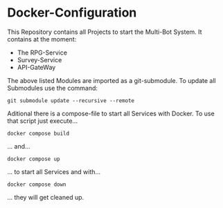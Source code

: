 # Docker-Configuration

This Repository contains all Projects to start the Multi-Bot System.
It contains at the moment:

- The RPG-Service
- Survey-Service
- API-GateWay

The above listed Modules are imported as a git-submodule.
To update all Submodules use the command:

```console
git submodule update --recursive --remote
```

Aditional there is a compose-file to start all Services with Docker.
To use that script just execute...

```console
docker compose build
```

... and...

```console
docker compose up
```

... to start all Services and with...

```console
docker compose down
```

... they will get cleaned up.
